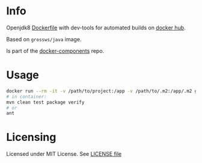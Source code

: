 # Info

Openjdk8 [Dockerfile][df] with dev-tools for automated builds on [docker hub][dhub].

Based on `grossws/java` image.

Is part of the [docker-components][dcomp] repo.

# Usage

```bash
docker run --rm -it -v /path/to/project:/app -v /path/to/.m2:/app/.m2 grossws/java-dev
# in container:
mvn clean test package verify
# or
ant
```

[df]: http://docs.docker.com/reference/builder/ "Dockerfile reference"
[dhub]: https://hub.docker.com/u/grossws/
[dcomp]: https://github.com/grossws/docker-components


# Licensing

Licensed under MIT License. See [LICENSE file](LICENSE)
